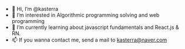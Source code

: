 - 👋 Hi, I’m @kasterra
- 👀 I’m interested in Algorithmic programming solving and web programming
- 🌱 I’m currently learning about javascript fundamentals and React.js & RN.
- 📫 If you wanna contact me, send a mail to kasterra@naver.com
